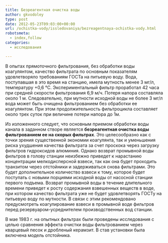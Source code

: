 ```yaml
---
title: Безреагентная очистка воды
author: gkvodoley
type: post
date: 2012-05-23T09:03:00+00:00
url: /ochistka-vody/issledovaniya/bezreagentnaya-ochistka-vody.html
robotsmeta:
  - index,follow
categories:
  - исследования

---
```

В опытах прямоточного фильтрования, без обработки воды коагулянтом, качество фильтрата по основным показателям удовлетворяло требованиям ГОСТа на питьевую воду. Вода, поступавшая в это время на станцию, имела мутность менее 3 мг/л, температуру +0,6 °С. Экспериментальный фильтр проработал 42 часа при средней скорости фильтрования 6,9 м/ч. Потеря напора составляла около 1 м. Следовательно, при мутности исходной воды не более 3 мг/л вода может быть очищена фильтрованием без обработки ее коагулянтом. При этом продолжительность фильтроцикла составляет около трех суток при величине потери напора до 1м.
  
Из изложенного следует, что основным приемом обработки воды канала в заданном створе является **безреагентная очистка воды фильтрованием ее на скорых фильтрах**. Это целесообразно как с точки зрения существенной экономии коагулянта, так и уменьшения риска ухудшения качества фильтрата за счет проскока через загрузку фильтров гидроксидов алюминия. Однако возврат промывной воды фильтров в голову станции неизбежно приведет к нарастанию концентрации мелкодисперсной взвеси, так как она будет проходить транзитом через отстойники и задерживаться снова фильтрами. Это будет дополнительное количество взвеси к тому, которое будет поступать с новыми порциями исходной воды от насосной станции первого подъема. Возврат промывной воды в течение длительного времени приведет к росту содержания взвешенных веществ в воде, при котором качество фильтрата уже не будет удовлетворять ГОСТу на питьевую воду по мутности. В связи с этим рекомендовано предусмотреть коагулирование взвеси в промывной воде фильтров перед резервуаром-усреднителем производственных вод станции.
  
В мае 1983 г. на опытных фильтрах были проведены исследования с целью сравнения эффекта очистки воды фильтрованием через кварцевый песок и дробленый керамзит. В став установки была включена модель отстойника.